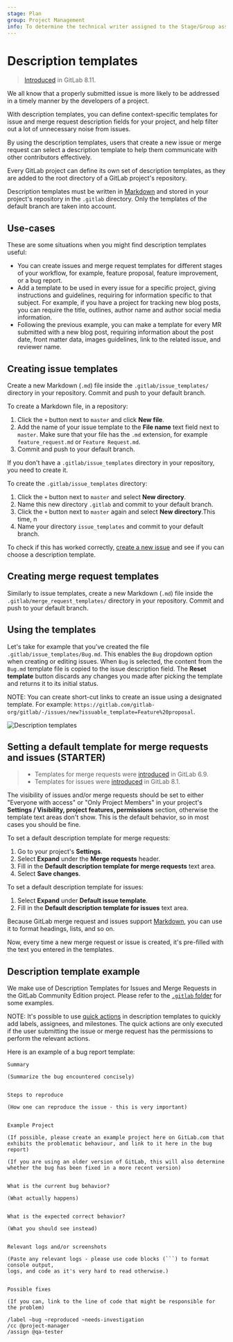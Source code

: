 ```yaml
---
stage: Plan
group: Project Management
info: To determine the technical writer assigned to the Stage/Group associated with this page, see https://about.gitlab.com/handbook/engineering/ux/technical-writing/#assignments
---
```


# Description templates

>[Introduced](https://gitlab.com/gitlab-org/gitlab-foss/-/merge_requests/4981) in GitLab 8.11.

We all know that a properly submitted issue is more likely to be addressed in
a timely manner by the developers of a project.

With description templates, you can define context-specific templates for issue
and merge request description fields for your project, and help filter
out a lot of unnecessary noise from issues.

By using the description templates, users that create a new issue or merge
request can select a description template to help them communicate with other
contributors effectively.

Every GitLab project can define its own set of description templates, as they
are added to the root directory of a GitLab project's repository.

Description templates must be written in [Markdown](../markdown.md) and stored
in your project's repository in the `.gitlab` directory. Only the
templates of the default branch are taken into account.

## Use-cases

These are some situations when you might find description templates useful:

- You can create issues and merge request templates for different
  stages of your workflow, for example, feature proposal, feature improvement, or a bug report.
- Add a template to be used in every issue for a specific project,
  giving instructions and guidelines, requiring for information specific to that subject.
  For example, if you have a project for tracking new blog posts, you can require the
  title, outlines, author name and author social media information.
- Following the previous example, you can make a template for every MR submitted
  with a new blog post, requiring information about the post date, front matter data,
  images guidelines, link to the related issue, and reviewer name.

## Creating issue templates

Create a new Markdown (`.md`) file inside the `.gitlab/issue_templates/`
directory in your repository. Commit and push to your default branch.

To create a Markdown file, in a repository:

 1. Click the `+` button next to `master` and click **New file**.
 1. Add the name of your issue template to the **File name** text field next to `master`.
    Make sure that your file has the `.md` extension, for
    example `feature_request.md` or `Feature Request.md`.
 1. Commit and push to your default branch.

If you don't have a `.gitlab/issue_templates` directory in your repository, you need to create it.

To create the `.gitlab/issue_templates` directory:

 1. Click the `+` button next to `master` and select **New directory**.
 1. Name this new directory `.gitlab` and commit to your default branch.
 1. Click the `+` button next to `master` again and select **New directory**.This time, n
 1. Name your directory `issue_templates` and commit to your default branch.

To check if this has worked correctly, [create a new issue](issues/managing_issues.md#create-a-new-issue)
and see if you can choose a description template.

## Creating merge request templates

Similarly to issue templates, create a new Markdown (`.md`) file inside the
`.gitlab/merge_request_templates/` directory in your repository. Commit and
push to your default branch.

## Using the templates

Let's take for example that you've created the file `.gitlab/issue_templates/Bug.md`.
This enables the `Bug` dropdown option when creating or editing issues. When
`Bug` is selected, the content from the `Bug.md` template file is copied
to the issue description field. The **Reset template** button discards any
changes you made after picking the template and returns it to its initial status.

NOTE:
You can create short-cut links to create an issue using a designated template. For example: `https://gitlab.com/gitlab-org/gitlab/-/issues/new?issuable_template=Feature%20proposal`.

![Description templates](img/description_templates.png)

## Setting a default template for merge requests and issues **(STARTER)**

> - Templates for merge requests were [introduced](https://gitlab.com/gitlab-org/gitlab/commit/7478ece8b48e80782b5465b96c79f85cc91d391b) in GitLab 6.9.
> - Templates for issues were [introduced](https://gitlab.com/gitlab-org/gitlab/-/merge_requests/28) in GitLab 8.1.

The visibility of issues and/or merge requests should be set to either "Everyone
with access" or "Only Project Members" in your project's **Settings / Visibility, project features, permissions** section, otherwise the
template text areas don't show. This is the default behavior, so in most cases
you should be fine.

To set a default description template for merge requests:

1. Go to your project's **Settings**.
1. Select **Expand** under the **Merge requests** header.
1. Fill in the **Default description template for merge requests** text area.
1. Select **Save changes**.

To set a default description template for issues:

1. Select **Expand** under **Default issue template**.
1. Fill in the **Default description template for issues** text area.

Because GitLab merge request and issues support [Markdown](../markdown.md), you can use it to format
headings, lists, and so on.

Now, every time a new merge request or issue is created, it's pre-filled with the text you entered
in the templates.

## Description template example

We make use of Description Templates for Issues and Merge Requests in the GitLab Community
Edition project. Please refer to the [`.gitlab` folder](https://gitlab.com/gitlab-org/gitlab/tree/master/.gitlab)
for some examples.

NOTE:
It's possible to use [quick actions](quick_actions.md) in description templates to quickly add
labels, assignees, and milestones. The quick actions are only executed if the user submitting
the issue or merge request has the permissions to perform the relevant actions.

Here is an example of a bug report template:

```plaintext
Summary

(Summarize the bug encountered concisely)


Steps to reproduce

(How one can reproduce the issue - this is very important)


Example Project

(If possible, please create an example project here on GitLab.com that exhibits the problematic behaviour, and link to it here in the bug report)

(If you are using an older version of GitLab, this will also determine whether the bug has been fixed in a more recent version)


What is the current bug behavior?

(What actually happens)


What is the expected correct behavior?

(What you should see instead)


Relevant logs and/or screenshots

(Paste any relevant logs - please use code blocks (```) to format console output,
logs, and code as it's very hard to read otherwise.)


Possible fixes

(If you can, link to the line of code that might be responsible for the problem)

/label ~bug ~reproduced ~needs-investigation
/cc @project-manager
/assign @qa-tester
```
